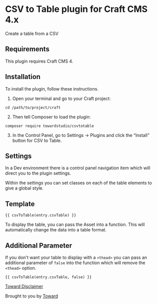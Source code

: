 # CSV to Table plugin for Craft CMS 4.x

Create a table from a CSV

## Requirements

This plugin requires Craft CMS 4.

## Installation

To install the plugin, follow these instructions.

1. Open your terminal and go to your Craft project:

```
cd /path/to/project/craft
```

2. Then tell Composer to load the plugin:

```
composer require towardstudio/csvtotable
```

3. In the Control Panel, go to Settings → Plugins and click the “Install” button for CSV to Table.

## Settings

In a Dev environment there is a control panel navigation item which will direct you to the plugin settings.

Within the settings you can set classes on each of the table elements to give a global style.

## Template

```
{{ csvToTable(entry.csvTable) }}
```

To display the table, you can pass the Asset into a function. This will automatically change the data into a table format.

## Additional Parameter

If you don't want your table to display with a `<thead>` you can pass an additional parameter of `false` into the function which will remove the `<thead>` option.

```
{{ csvToTable(entry.csvTable, false) }}
```

[Toward Disclaimer](https://github.com/towardstudio/toward-open-source-disclaimer)

Brought to you by [Toward](https://toward.studio)
